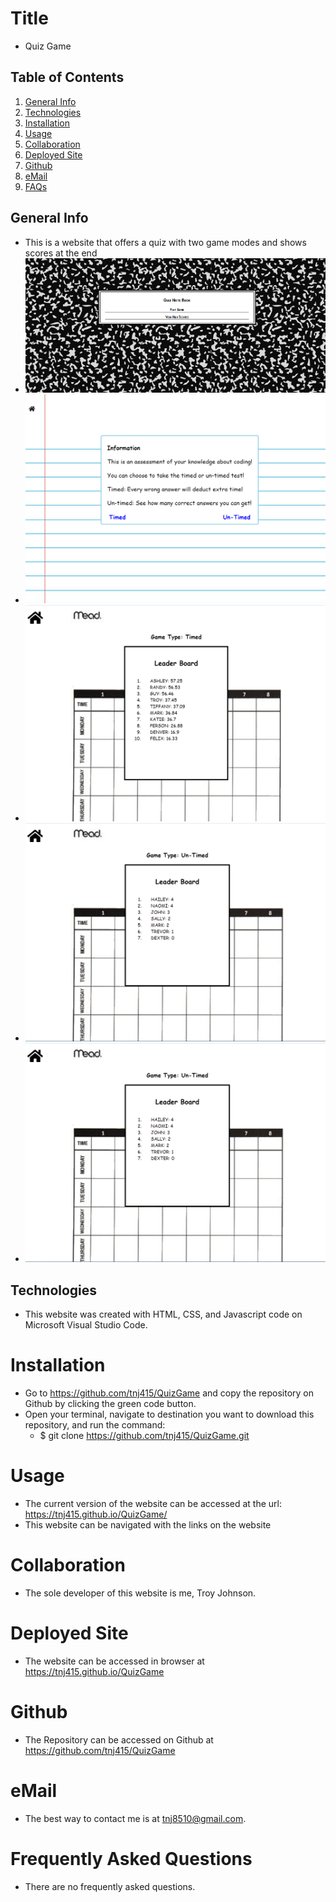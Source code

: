 # Title
* Quiz Game

## Table of Contents
1. [General Info](#general-info)
2. [Technologies](#technologies)
3. [Installation](#installation)
4. [Usage](#usage)
5. [Collaboration](#collaboration)
6. [Deployed Site](#deployed-site)
7. [Github](#github)
8. [eMail](#email)
9. [FAQs](#faqs)

## General Info
* This is a website that offers a quiz with two game modes and shows scores at the end
* ![Home Page](./assets/img/quizHomepage.PNG)
* ![Quiz Information Page](./assets/img/quizInfo.PNG)
* ![Timed Leader Board Page](./assets/img/leaderboard.PNG)
* ![Untimed Leader Board Page](./assets/img/untimedLeaderboard.PNG)
* ![Untimed Leader Board Page](./assets/img/untimedLeaderboard.PNG)

## Technologies
* This website was created with HTML, CSS, and Javascript code on Microsoft Visual Studio Code.

# Installation
* Go to https://github.com/tnj415/QuizGame and copy the repository on Github by clicking the green code button.
* Open your terminal, navigate to destination you want to download this repository, and run the command:
    * $ git clone https://github.com/tnj415/QuizGame.git

# Usage
* The current version of the website can be accessed at the url: https://tnj415.github.io/QuizGame/
* This website can be navigated with the links on the website

# Collaboration
* The sole developer of this website is me, Troy Johnson.

# Deployed Site
* The website can be accessed in browser at https://tnj415.github.io/QuizGame

# Github
* The Repository can be accessed on Github at https://github.com/tnj415/QuizGame

# eMail
* The best way to contact me is at tnj8510@gmail.com.

# Frequently Asked Questions
* There are no frequently asked questions.